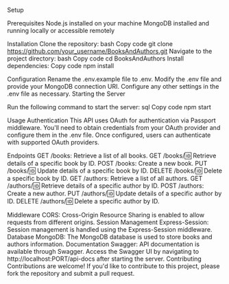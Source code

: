 Setup

Prerequisites
Node.js installed on your machine
MongoDB installed and running locally or accessible remotely

Installation
Clone the repository:
bash
Copy code
git clone https://github.com/your_username/BooksAndAuthors.git
Navigate to the project directory:
bash
Copy code
cd BooksAndAuthors
Install dependencies:
Copy code
npm install

Configuration
Rename the .env.example file to .env.
Modify the .env file and provide your MongoDB connection URI.
Configure any other settings in the .env file as necessary.
Starting the Server

Run the following command to start the server:
sql
Copy code
npm start

Usage
Authentication
This API uses OAuth for authentication via Passport middleware. You'll need to obtain credentials from your OAuth provider and configure them in the .env file. Once configured, users can authenticate with supported OAuth providers.

Endpoints
GET /books: Retrieve a list of all books.
GET /books/:id: Retrieve details of a specific book by ID.
POST /books: Create a new book.
PUT /books/:id: Update details of a specific book by ID.
DELETE /books/:id: Delete a specific book by ID.
GET /authors: Retrieve a list of all authors.
GET /authors/:id: Retrieve details of a specific author by ID.
POST /authors: Create a new author.
PUT /authors/:id: Update details of a specific author by ID.
DELETE /authors/:id: Delete a specific author by ID.

Middleware
CORS: Cross-Origin Resource Sharing is enabled to allow requests from different origins.
Session Management
Express-Session: Session management is handled using the Express-Session middleware.
Database
MongoDB: The MongoDB database is used to store books and authors information.
Documentation
Swagger: API documentation is available through Swagger. Access the Swagger UI by navigating to http://localhost:PORT/api-docs after starting the server.
Contributing
Contributions are welcome! If you'd like to contribute to this project, please fork the repository and submit a pull request.
